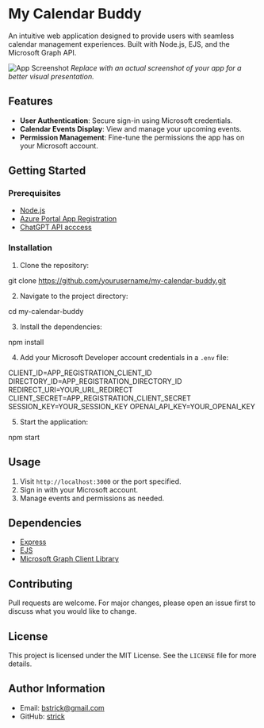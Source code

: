 # My Calendar Buddy

An intuitive web application designed to provide users with seamless calendar management experiences. Built with Node.js, EJS, and the Microsoft Graph API.

![App Screenshot](./screenshot.png)
*Replace with an actual screenshot of your app for a better visual presentation.*

## Features

- **User Authentication**: Secure sign-in using Microsoft credentials.
- **Calendar Events Display**: View and manage your upcoming events.
- **Permission Management**: Fine-tune the permissions the app has on your Microsoft account.

## Getting Started

### Prerequisites

- [Node.js](https://nodejs.org/)
- [Azure Portal App Registration](https://portal.azure.com/)
- [ChatGPT API acccess]()

### Installation

1. Clone the repository:  

git clone https://github.com/yourusername/my-calendar-buddy.git

2. Navigate to the project directory:  

cd my-calendar-buddy

3. Install the dependencies:  

npm install

4. Add your Microsoft Developer account credentials in a `.env` file:

CLIENT_ID=APP_REGISTRATION_CLIENT_ID
DIRECTORY_ID=APP_REGISTRATION_DIRECTORY_ID
REDIRECT_URI=YOUR_URL_REDIRECT
CLIENT_SECRET=APP_REGISTRATION_CLIENT_SECRET
SESSION_KEY=YOUR_SESSION_KEY
OPENAI_API_KEY=YOUR_OPENAI_KEY

5. Start the application:  

npm start

## Usage

1. Visit `http://localhost:3000` or the port specified.
2. Sign in with your Microsoft account.
3. Manage events and permissions as needed.

## Dependencies

- [Express](https://expressjs.com/)
- [EJS](https://ejs.co/)
- [Microsoft Graph Client Library](https://github.com/microsoftgraph/msgraph-sdk-javascript)

## Contributing

Pull requests are welcome. For major changes, please open an issue first to discuss what you would like to change.

## License

This project is licensed under the MIT License. See the `LICENSE` file for more details.

## Author Information

- Email: bstrick@gmail.com
- GitHub: [strick](https://github.com/strick)

